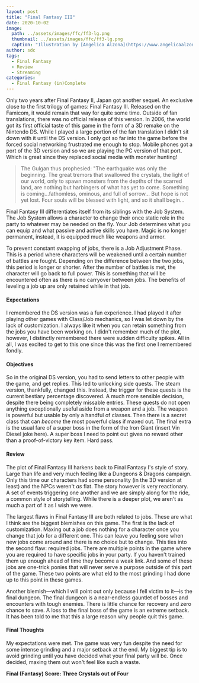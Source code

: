 ```yaml
---
layout: post
title: "Final Fantasy III"
date: 2020-10-02
image:
  path: ../assets/images/ffc/ff3-lg.png
  thumbnail: ../assets/images/ffc/ff3-lg.png
  caption: "Illustration by [Angelica Alzona](https://www.angelicaalzona.com/)"
author: sdc
tags:
  - Final Fantasy
  - Review
  - Streaming
categories:
  - Final Fantasy (in)Complete
---
```


Only two years after Final Fantasy II, Japan got another sequel. An exclusive close to the first trilogy of games: Final Fantasy III. Released on the Famicom, it would remain that way for quite some time. Outside of fan translations, there was no official release of this version. In 2006, the world got its first official taste of this game in the form of a 3D remake on the Nintendo DS. While I played a large portion of the fan translation I didn't sit down with it until the DS version. I only got so far into the game before the forced social networking frustrated me enough to stop. Mobile phones got a port of the 3D version and so we are playing the PC version of that port. Which is great since they replaced social media with monster hunting!

 <!--more-->

> The Gulgan thus prophesied: "The earthquake was only the beginning. The great tremors that swallowed the crystals, the light of our world, only to spawn monsters from the depths of the scarred land, are nothing but harbingers of what has yet to come. Something is coming...fathomless, ominous, and full of sorrow... But hope is not yet lost. Four souls will be blessed with light, and so it shall begin... 

Final Fantasy III differentiates itself from its siblings with the Job System. The Job System allows a character to change their once static role in the party to whatever may be needed on the fly. Your Job determines what you can equip and what passive and active skills you have. Magic is no longer permanent, instead, it is equipped much like weapons and armor.

To prevent constant swapping of jobs, there is a Job Adjustment Phase. This is a period where characters will be weakened until a certain number of battles are fought. Depending on the difference between the two jobs, this period is longer or shorter. After the number of battles is met, the character will go back to full power. This is something that will be encountered often as there is no carryover between jobs. The benefits of leveling a job up are only retained while in that job.

#### Expectations
I remembered the DS version was a fun experience. I had played it after playing other games with Class/Job mechanics, so I was let down by the lack of customization. I always like it when you can retain something from the jobs you have been working on. I didn't remember much of the plot, however, I distinctly remembered there were sudden difficulty spikes. All in all, I was excited to get to this one since this was the first one I remembered fondly.

#### Objectives
So in the original DS version, you had to send letters to other people with the game, and get replies. This led to unlocking side quests. The steam version, thankfully, changed this. Instead, the trigger for these quests is the current bestiary percentage discovered. A much more sensible decision, despite there being completely missable entries. These quests do not open anything exceptionally useful aside from a weapon and a job. The weapon is powerful but usable by only a handful of classes. Then there is a secret class that can *become* the most powerful class if maxed out. The final extra is the usual fare of a super boss in the form of the Iron Giant (insert Vin Diesel joke here). A super boss I need to point out gives no reward other than a proof-of-victory key item. Hard pass.

#### Review
The plot of Final Fantasy III harkens back to Final Fantasy I's style of story. Large than life and very much feeling like a Dungeons & Dragons campaign. Only this time our characters had some personality (in the 3D version at least) and the NPCs weren't *as* flat. The story however is very reactionary. A set of events triggering one another and we are simply along for the ride, a common style of storytelling. While there is a deeper plot, we aren't as much a part of it as I wish we were.

The largest flaws in Final Fantasy III are both related to jobs. These are what I think are the biggest blemishes on this game. The first is the lack of customization. Maxing out a job does nothing for a character once you change that job for a different one. This can leave you feeling sore when new jobs come around and there is no choice but to change. This ties into the second flaw: required jobs. There are multiple points in the game where you are required to have specific jobs in your party. If you haven't trained them up enough ahead of time they become a weak link. And some of these jobs are one-trick ponies that will never serve a purpose outside of this part of the game. These two points are what eld to the most grinding I had done up to this point in these games.

Another blemish—which I will point out only because I fell victim to it—is the final dungeon. The final dungeon is a near-endless gauntlet of bosses and encounters with tough enemies. There is little chance for recovery and zero chance to save. A loss to the final boss of the game is an extreme setback. It has been told to me that this a large reason why people quit this game.

#### Final Thoughts
My expectations were met. The game was very fun despite the need for some intense grinding and a major setback at the end. My biggest tip is to avoid grinding until you have decided what your final party will be. Once decided, maxing them out won't feel like such a waste.

 **Final (Fantasy) Score: Three Crystals out of Four**
